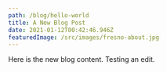 ```yaml
---
path: /blog/hello-world
title: A New Blog Post
date: 2021-01-12T00:42:46.946Z
featuredImage: /src/images/fresno-about.jpg
---
```

Here is the new blog content. Testing an edit.
